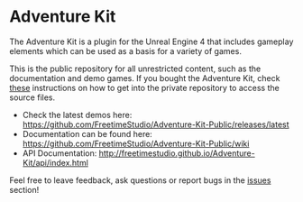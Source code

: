 # Adventure Kit 


The Adventure Kit is a plugin for the Unreal Engine 4 that includes gameplay elements which can be used as a basis for a variety of games.

This is the public repository for all unrestricted content, such as the documentation and demo games. If you bought the Adventure Kit, check [these](https://github.com/FreetimeStudio/Adventure-Kit-Public/wiki/Setup) instructions on how to get into the private repository to access the source files.

* Check the latest demos here: https://github.com/FreetimeStudio/Adventure-Kit-Public/releases/latest
* Documentation can be found here: https://github.com/FreetimeStudio/Adventure-Kit-Public/wiki
* API Documentation: http://freetimestudio.github.io/Adventure-Kit/api/index.html

Feel free to leave feedback, ask questions or report bugs in the [issues](https://github.com/FreetimeStudio/Adventure-Kit-Public/issues) section!
